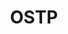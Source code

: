 ---
# This topic lives at
# https://digital.gov/topics/ostp

slug: "ostp"

# Topic Title
title: "OSTP"

# description — keep it short and clear
summary: ""


# Weight
weight: 1

# For more information on managing topics,
# see https://github.com/GSA/digitalgov.gov/wiki
---